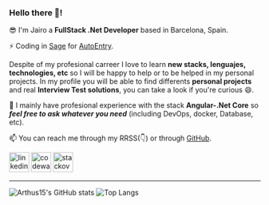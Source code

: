 ### Hello there 👋!

😎 I'm Jairo a **FullStack .Net Developer** based in Barcelona, Spain. 

⚡ Coding in [Sage](https://www.sage.com/) for [AutoEntry](https://www.autoentry.com).

Despite of my profesional carreer I love to learn **new stacks, lenguajes, technologies, etc** so I will be happy to help or to be helped in my personal projects.
In my profile you will be able to find differents **personal projects** and real **Interview Test solutions**, you can take a look if you're curious 😄.


💬 I mainly have profesional experience with the stack **Angular-.Net Core** so **_feel free to ask whatever you need_** (including DevOps, docker, Database, etc).

📫 You can reach me through my RRSS(👇) or through [GitHub](https://github.com/Arthus15).

[<img src='https://cdn.jsdelivr.net/npm/simple-icons@3.0.1/icons/linkedin.svg' alt='linkedin' height='40'>](https://www.linkedin.com/in/jairo-blanco-aldao-02696a121/)  [<img src='https://cdn.jsdelivr.net/npm/simple-icons@3.0.1/icons/codewars.svg' alt='codewars' height='40'>](https://www.codewars.com/users/Arthus15)  [<img src='https://cdn.jsdelivr.net/npm/simple-icons@3.0.1/icons/stackoverflow.svg' alt='stackoverflow' height='40'>](https://stackoverflow.com/users/8490882/jairo-blanco-aldao?tab=profile)

---
![Arthus15's GitHub stats](https://github-readme-stats.vercel.app/api?username=Arthus15&count_private=true&show_icons=true&theme=gruvbox)
![Top Langs](https://github-readme-stats.vercel.app/api/top-langs/?username=Arthus15&layout=compact&count_private=true&show_icons=true&theme=gruvbox)
